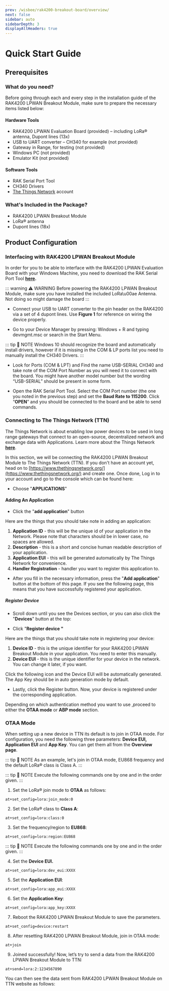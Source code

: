 ```yaml
---
prev: /wisbee/rak4200-breakout-board/overview/
next: false
sidebar: auto
sidebarDepth: 3
displayAllHeaders: true
---
```


# Quick Start Guide

## Prerequisites

<rk-img
  src="/assets/images/wisbee/rak4200-breakout-board/quickstart/main/peojuzuyfj5wzl51igyk.jpg"
  width="50%"
  caption="RAK4200 LPWAN Breakout Module"
/>

### What do you need?

Before going through each and every step in the installation guide of the RAK4200 LPWAN Breakout Module, make sure to prepare the necessary items listed below:

#### Hardware Tools

- RAK4200 LPWAN Evaluation Board (provided) – including LoRa® antenna, Dupont lines (13x) 
- USB to UART converter – CH340 for example (not provided) 
- Gateway in Range, for testing (not provided) 
- Windows PC (not provided) 
- Emulator Kit (not provided)

#### Software Tools

- RAK Serial Port Tool
- CH340 Drivers 
- [The Things Network](https://account.thethingsnetwork.org/register) account

### What's Included in the Package?

- RAK4200 LPWAN Breakout Module
- LoRa® antenna
- Dupont lines (18x)


## Product Configuration

### Interfacing with RAK4200 LPWAN Breakout Module

In order for you to be able to interface with the RAK4200 LPWAN Evaluation Board with your Windows Machine, you need to download the RAK Serial Port Tool **[here](https://downloads.rakwireless.com/en/LoRa/Tools/RAK_SERIAL_PORT_TOOL_V1.2.1.zip).**

::: warning ⚠️ WARNING
Before powering the RAK4200 LPWAN Breakout Module, make sure you have installed the included LoRa\u00ae Antenna. Not doing so might damage the board
:::

- Connect your USB to UART converter to the pin header on the RAK4200 via a set of 4 dupont lines. Use **Figure 1** for reference on wiring the device properly.

<rk-img
  src="/assets/images/wisbee/rak4200-breakout-board/quickstart/interfacing/a6qkw8rluttf89wrzwum.jpg"
  width="100%"
  caption="Powering up and interfacing with the board"
/>

- Go to your Device Manager by pressing: Windows + R and typing devmgmt.msc or search in the Start Menu.

::: tip 📝 NOTE
Windows 10 should recognize the board and automatically install drivers, however if it is missing in the COM & LP ports list you need to manually install the CH340 Drivers.
:::

- Look for Ports (COM & LPT) and Find the name USB-SERIAL CH340 and take note of the COM Port Number as you will need it to connect with the board. You might have another model number but the wording “USB-SERIAL” should be present in some form.

<rk-img
  src="/assets/images/wisbee/rak4200-breakout-board/quickstart/interfacing/tvkkkqpdpkszdf4ioyg6.png"
  width="100%"
  caption="COM Port settings"
/>

- Open the RAK Serial Port Tool. Select the COM Port number (the one you noted in the previous step) and set the **Baud Rate to 115200**. Click “**OPEN**” and you should be connected to the board and be able to send commands.

<rk-img
  src="/assets/images/wisbee/rak4200-breakout-board/quickstart/interfacing/ybo1fczw8uhagao2io7h.png"
  width="100%"
  caption="Configuring the RAK Serial Port Tool"
/>

### Connecting to The Things Network (TTN)

The Things Network is about enabling low power devices to be used in long range gateways that connect to an open-source, decentralized network and exchange data with Applications. Learn more about the Things Network [**here**](https://www.thethingsnetwork.org/docs/).

In this section, we will be connecting the RAK4200 LPWAN Breakout Module to The Things Network (TTN). If you don't have an account yet, head on to [https://www.thethingsnetwork.org/](https://www.thethingsnetwork.org/) and create one. Once done, Log in to your account and go to the console which can be found here:

<rk-img
  src="/assets/images/wisbee/rak4200-breakout-board/quickstart/ttn/ttn-homepage.png"
  width="100%"
  caption="The Things Network Home Page"
/>

<rk-img
  src="/assets/images/wisbee/rak4200-breakout-board/quickstart/ttn/ttn-console.png"
  width="100%"
  caption="TTN Console Page"
/>

- Choose "**APPLICATIONS**"

<rk-img
  src="/assets/images/wisbee/rak4200-breakout-board/quickstart/ttn/add-application.png"
  width="100%"
  caption="Application Page"
/>

#### Adding An Application

- Click the "**add application**" button

<rk-img
  src="/assets/images/wisbee/rak4200-breakout-board/quickstart/ttn/application-input.png"
  width="100%"
  caption="Adding an Application"
/>

Here are the things that you should take note in adding an application:

1. **Application ID** - this will be the unique id of your application in the Network. Please note that characters should be in lower case, no spaces are allowed.
2. **Description** - this is a short and concise human readable description of your application.
3. **Application EUI** - this will be generated automatically by The Things Network for convenience.
4. **Handler Registration** - handler you want to register this application to.

- After you fill in the necessary information, press the "**Add application**" button at the bottom of this page. If you see the following page, this means that you have successfully registered your application.

<rk-img
  src="/assets/images/wisbee/rak4200-breakout-board/quickstart/ttn/app-overview.png"
  width="100%"
  caption="Application Overview"
/>

##### Register Device

- Scroll down until you see the Devices section, or you can also click the "**Devices**" button at the top:

<rk-img
  src="/assets/images/wisbee/rak4200-breakout-board/quickstart/ttn/dev-section.png"
  width="100%"
  caption="Device Section"
/>

- Click "**Register device "**

<rk-img
  src="/assets/images/wisbee/rak4200-breakout-board/quickstart/ttn/add-device.png"
  width="100%"
  caption="Add your Device"
/>

Here are the things that you should take note in registering your device:

1. **Device ID** - this is the unique identifier for your RAK4200 LPWAN Breakout Module in your application. You need to enter this manually.
2. **Device EUI** - this is the unique identifier for your device in the network. You can change it later, if you want.

Click the following icon and the Device EUI will be automatically generated. The App Key should be in auto generation mode by default.

- Lastly, click the Register button. Now, your device is registered under the corresponding application.

<rk-img
  src="/assets/images/wisbee/rak4200-breakout-board/quickstart/ttn/dev-overview2.png"
  width="100%"
  caption="Device Overview"
/>

Depending on which authentication method you want to use ,proceed to either the **OTAA mode** or **ABP mode** section.



### OTAA Mode

When setting up a new device in TTN its default is to join in OTAA mode. For configuration, you need the following three parameters: **Device EUI, Application EUI** and **App Key**. You can get them all from the **Overview page**.

<rk-img
  src="/assets/images/wisbee/rak4200-breakout-board/quickstart/ttn/ttn-dev-overview.png"
  width="100%"
  caption="Device Overview Parameters"
/>

::: tip 📝 NOTE
As an example, let's join in OTAA mode, EU868 frequency and the default LoRa® class is Class A.
:::

::: tip 📝 NOTE
Execute the following commands one by one and in the order given.
:::

1. Set the LoRa® join mode to **OTAA** as follows:

```
at+set_config=lora:join_mode:0
```

2. Set the LoRa® class to **Class A**:

```
at+set_config=lora:class:0
```

3. Set the frequency/region to **EU868**:

```
at+set_config=lora:region:EU868
```

<rk-img
  src="/assets/images/wisbee/rak4200-breakout-board/quickstart/ttn/otaa-serial1.png"
  width="65%"
  caption="AT Command for OTAA Join Mode, Class and Region"
/>

::: tip 📝 NOTE
Execute the following commands one by one and in the order given.
:::

4. Set the **Device EUI.**

```
at+set_config=lora:dev_eui:XXXX
```

5. Set the **Application EUI**:

```
at+set_config=lora:app_eui:XXXX
```

6. Set the **Application Key**:

```
at+set_config=lora:app_key:XXXX
```

<rk-img
  src="/assets/images/wisbee/rak4200-breakout-board/quickstart/ttn/otaa-serial2.png"
  width="65%"
  caption="AT Command for OTAA Device EUI, Application EUI and Application Key"
/>

7. Reboot the RAK4200 LPWAN Breakout Module to save the parameters.

```
at+set_config=device:restart
```

8. After resetting RAK4200 LPWAN Breakout Module, join in OTAA mode:

```
at+join
```

<rk-img
  src="/assets/images/wisbee/rak4200-breakout-board/quickstart/ttn/otaa-join.png"
  width="65%"
  caption="AT Command for OTAA LoRa® Join via RAK Serial Port Tool"
/>

9. Joined successfully! Now, let’s try to send a data from the RAK4200 LPWAN Breakout Module to TTN:

```
at+send=lora:2:1234567890
```

<rk-img
  src="/assets/images/wisbee/rak4200-breakout-board/quickstart/ttn/otaa-send-data.jpg"
  width="65%"
  caption="OTAA Test Sample Data Sent via RAK Serial Port Tool"
/>

You can then see the data sent from RAK4200 LPWAN Breakout Module on TTN website as follows:

<rk-img
  src="/assets/images/wisbee/rak4200-breakout-board/quickstart/ttn/ttn-traffic.png"
  width="100%"
  caption="OTAA Test Sample Data Sent Viewed in The Things Network"
/>



